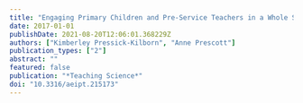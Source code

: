 ```yaml
---
title: "Engaging Primary Children and Pre-Service Teachers in a Whole School'Design and Make Day': The Evaluation of a Creative Science and Technology Collaboration."
date: 2017-01-01
publishDate: 2021-08-20T12:06:01.368229Z
authors: ["Kimberley Pressick-Kilborn", "Anne Prescott"]
publication_types: ["2"]
abstract: ""
featured: false
publication: "*Teaching Science*"
doi: "10.3316/aeipt.215173"
---
```


